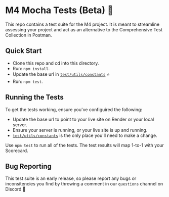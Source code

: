 # M4 Mocha Tests (Beta) 🚀

This repo contains a test suite for the M4 project.  It is meant to streamline assessing your project and act as an alternative to the Comprehensive Test Collection in Postman.

## Quick Start

- Clone this repo and cd into this directory.
- Run: `npm install`.
- Update the base url in [`test/utils/constants`](./tests/utils/constants.mjs) ⭐
- Run: `npm test`.

## Running the Tests

To get the tests working, ensure you've configuired the following:

- Update the base url to point to your live site on Render or your local server.
- Ensure your server is running, or your live site is up and running.
- [`test/utils/constants`](./tests/utils/constants.mjs) is the only place you'll need to make a change.

Use `npm test` to run all of the tests.  The test results will map 1-to-1 with your Scorecard.

## Bug Reporting

This test suite is an early release, so please report any bugs or inconsitencies you find by throwing a comment in our `questions` channel on Discord 🙏
